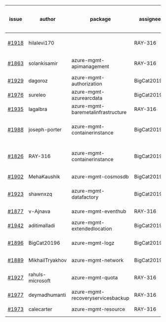 | issue | author | package | assignee | bot advice | created date of issue | delay from created date |
| ------ | ------ | ------ | ------ | ------ | ------ | :-----: |
| [#1918](https://github.com/Azure/sdk-release-request/issues/1918) | hilalevi170 |   | RAY-316 | delay for a long time and better to handle now. | 2021-09-03 | 13 |
| [#1863](https://github.com/Azure/sdk-release-request/issues/1863) | solankisamir | azure-mgmt-apimanagement | RAY-316 | delay for a long time and better to handle now. | 2021-08-19 | 28 |
| [#1929](https://github.com/Azure/sdk-release-request/issues/1929) | dagoroz | azure-mgmt-authorization | BigCat20196 |   | 2021-09-07 | 9 |
| [#1976](https://github.com/Azure/sdk-release-request/issues/1976) | sureleo | azure-mgmt-azurearcdata | BigCat20196 | new comment for author. | 2021-09-15 | 1 |
| [#1935](https://github.com/Azure/sdk-release-request/issues/1935) | lagalbra | azure-mgmt-baremetalinfrastructure | RAY-316 |   | 2021-09-09 | 7 |
| [#1988](https://github.com/Azure/sdk-release-request/issues/1988) | joseph-porter | azure-mgmt-containerinstance | BigCat20196 | Warning:There is duplicated issue for azure-mgmt-containerinstance.   | 2021-09-16 | 0 |
| [#1826](https://github.com/Azure/sdk-release-request/issues/1826) | RAY-316 | azure-mgmt-containerinstance | BigCat20196 | Warning:There is duplicated issue for azure-mgmt-containerinstance.   | 2021-08-03 | 45 |
| [#1902](https://github.com/Azure/sdk-release-request/issues/1902) | MehaKaushik | azure-mgmt-cosmosdb | BigCat20196 |   | 2021-08-30 | 17 |
| [#1923](https://github.com/Azure/sdk-release-request/issues/1923) | shawnxzq | azure-mgmt-datafactory | BigCat20196 | delay for a long time and better to handle now. | 2021-09-03 | 13 |
| [#1877](https://github.com/Azure/sdk-release-request/issues/1877) | v-Ajnava | azure-mgmt-eventhub | RAY-316 | new comment for author. | 2021-08-20 | 27 |
| [#1942](https://github.com/Azure/sdk-release-request/issues/1942) | aditimalladi | azure-mgmt-extendedlocation | BigCat20196 |   | 2021-09-10 | 6 |
| [#1896](https://github.com/Azure/sdk-release-request/issues/1896) | BigCat20196 | azure-mgmt-logz | BigCat20196 | new issue and better to confirm quickly. | 2021-08-30 | 17 |
| [#1889](https://github.com/Azure/sdk-release-request/issues/1889) | MikhailTryakhov | azure-mgmt-network | BigCat20196 |   | 2021-08-26 | 21 |
| [#1927](https://github.com/Azure/sdk-release-request/issues/1927) | rahuls-microsoft | azure-mgmt-quota | RAY-316 | delay for a long time and better to handle now. | 2021-09-03 | 13 |
| [#1977](https://github.com/Azure/sdk-release-request/issues/1977) | deymadhumanti | azure-mgmt-recoveryservicesbackup | RAY-316 |   | 2021-09-16 | 0 |
| [#1973](https://github.com/Azure/sdk-release-request/issues/1973) | calecarter | azure-mgmt-resource | RAY-316 | new comment for author. | 2021-09-14 | 2 |
